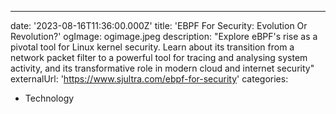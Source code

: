 ---

date: '2023-08-16T11:36:00.000Z'
title: 'EBPF For Security: Evolution Or Revolution?'
ogImage: ogimage.jpeg
description: "Explore eBPF's rise as a pivotal tool for Linux kernel security. Learn about its transition from a network packet filter to a powerful tool for tracing and analysing system activity, and its transformative role in modern cloud and internet security"
externalUrl: '<https://www.sjultra.com/ebpf-for-security>'
categories:

- Technology
